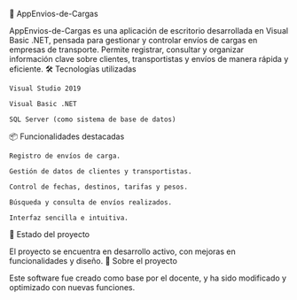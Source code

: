 🚚 AppEnvios-de-Cargas

AppEnvios-de-Cargas es una aplicación de escritorio desarrollada en Visual Basic .NET, pensada para gestionar y controlar envíos de cargas en empresas de transporte. Permite registrar, consultar y organizar información clave sobre clientes, transportistas y envíos de manera rápida y eficiente.
🛠 Tecnologías utilizadas

    Visual Studio 2019

    Visual Basic .NET

    SQL Server (como sistema de base de datos)

📦 Funcionalidades destacadas

    Registro de envíos de carga.

    Gestión de datos de clientes y transportistas.

    Control de fechas, destinos, tarifas y pesos.

    Búsqueda y consulta de envíos realizados.

    Interfaz sencilla e intuitiva.

🔧 Estado del proyecto

El proyecto se encuentra en desarrollo activo, con mejoras en funcionalidades y diseño.
🙋 Sobre el proyecto

Este software fue creado como base por el docente, y ha sido modificado y optimizado con nuevas funciones.
